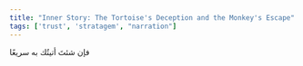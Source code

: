 ```yaml
---
title: "Inner Story: The Tortoise's Deception and the Monkey's Escape"
tags: ['trust', 'stratagem', "narration"]
---
```


 فإن شئتَ أتيتُك به سريعًا
